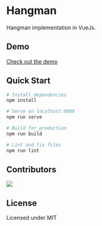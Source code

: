 # Hangman

Hangman implementation in VueJs.

## Demo

[Check out the demo](https://hangman-vue-js.netlify.app/)

## Quick Start

```bash
# Install dependencies
npm install

# Serve on localhost:8080
npm run serve

# Build for production
npm run build

# Lint and fix files
npm run lint
```

## Contributors

<a href="https://github.com/Mohammadreza99A">
  <img src="https://github.com/mohammadreza99a.png?size=50">
</a>

## License

Licensed under MIT
